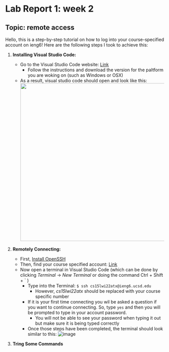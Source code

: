 # Lab Report 1: week 2

## Topic: remote access

Hello, this is a step-by-step tutorial on how to log into your course-specified account on ieng6! 
Here are the following steps I took to achieve this:

1) **Installing Visual Studio Code:**
     - Go to the Visual Studio Code website: [Link](https://code.visualstudio.com/)
        - Follow the instructions and download the version for the paltform you are woking on (such as Windows or OSX)
     - As a result, visual studio code should open and look like this:
        <img src="https://user-images.githubusercontent.com/97707886/149439161-eb548d36-c96c-464e-8fa9-7788b737f059.png" width="700"          height="500">

2) **Remotely Connecting:**
    - First, [Install OpenSSH](https://docs.microsoft.com/en-us/windows-server/administration/openssh/openssh_install_firstuse)
    - Then, find your course specified account: [Link](https://sdacs.ucsd.edu/~icc/index.php)
    - Now open a terminal in Visual Studio Code (which can be done by clicking *Terminal* &#8594; *New Terminal* or doing the command Ctrl + Shift + ` )
       - Type into the Terminal: `$ ssh cs15lwi22atx@ieng6.ucsd.edu`
          -  However, *cs15lwi22atx* should be replaced with your course specific number
       - If it is your first time connecting you wil be asked a question if you want to continue connecting.  So, type `yes` and then          you will be prompted to type in your account password.
          - You will not be able to see your password when typing it out but make sure it is being typed correctly
       - Once those steps have been completed, the terminal should look similar to this:
         ![image](https://user-images.githubusercontent.com/97707886/149441581-328b7ec8-a745-482f-b161-0a748b81b854.png)
        
3) **Tring Some Commands**

